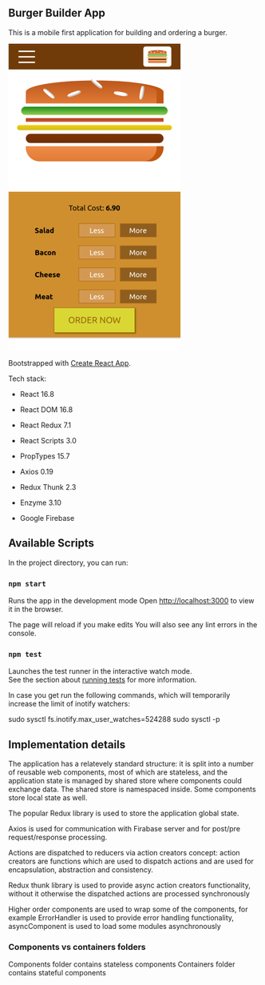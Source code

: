 ## Burger Builder App

This is a mobile first application for building and ordering a burger.

![picture](demo/demo_screen.png)

Bootstrapped with [Create React App](https://github.com/facebook/create-react-app).

Tech stack:

- React 16.8

- React DOM 16.8

- React Redux 7.1

- React Scripts 3.0

- PropTypes 15.7

- Axios 0.19

- Redux Thunk 2.3

- Enzyme 3.10

- Google Firebase


## Available Scripts

In the project directory, you can run:

### `npm start`

Runs the app in the development mode
Open [http://localhost:3000](http://localhost:3000) to view it in the browser.

The page will reload if you make edits
You will also see any lint errors in the console.

### `npm test`

Launches the test runner in the interactive watch mode.<br>
See the section about [running tests](https://facebook.github.io/create-react-app/docs/running-tests) for more information.

In case you get <System limit for number of file watchers reached> run the following
commands, which will temporarily increase the limit of inotify watchers:

sudo sysctl fs.inotify.max_user_watches=524288
sudo sysctl -p


## Implementation details

The application has a relatevely standard structure: it is split into a number of reusable web components, most
of which are stateless, and the application state is managed by shared store where components could exchange
data. The shared store is namespaced inside. Some components store local state as well.

The popular Redux library is used to store the application global state.

Axios is used for communication with Firabase server and for post/pre request/response processing.

Actions are dispatched to reducers via action creators concept: action creators are functions which are
used to dispatch actions and are used for encapsulation, abstraction and consistency.

Redux thunk library is used to provide async action creators functionality, without it otherwise the 
dispatched actions are processed synchronously

Higher order components are used to wrap some of the components, for example ErrorHandler is used to
provide error handling functionality, asyncComponent is used to load some modules asynchronously



### Components vs containers folders

Components folder contains stateless components
Containers folder contains stateful components
